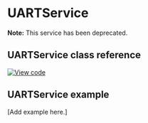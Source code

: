 # UARTService

<span class="notes">**Note:** This service has been deprecated.</span>

## UARTService class reference

[![View code](https://www.mbed.com/embed/?type=library)](https://os.mbed.com/docs/mbed-os/v6.9/mbed-os-api-doxy/_u_a_r_t_service_8h_source.html)

## UARTService example

[Add example here.]
